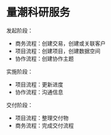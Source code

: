 # 量潮科研服务

发起阶段：
- 商务流程：创建交易，创建或关联客户
- 项目流程：创建项目，创建数据空间
- 协作流程：创建协作主题

实施阶段：
- 项目流程：更新进度
- 协作流程：沟通信息

交付阶段：
- 项目流程：整理交付物
- 商务流程：完成交付流程
